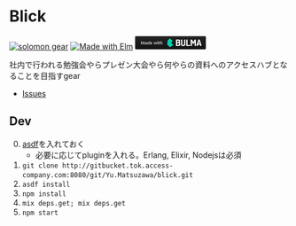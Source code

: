 Blick
=========

[![solomon gear](https://img.shields.io/badge/solomon--gear-blick-blue.svg?style=flat)](https://github.com/access-company/solomon)
[![Made with Elm](https://img.shields.io/badge/Elm-0.18-brightgreen.svg?style=flat)](http://elm-lang.org)
[![Made with Bulma](made-with-bulma-s.png)](https://bulma.io)

社内で行われる勉強会やらプレゼン大会やら何やらの資料へのアクセスハブとなることを目指すgear

- [Issues](http://gitbucket.tok.access-company.com:8080/Yu.Matsuzawa/blick/issues)

## Dev

0. [asdf]を入れておく
    - 必要に応じてpluginを入れる。Erlang, Elixir, Nodejsは必須
1. `git clone http://gitbucket.tok.access-company.com:8080/git/Yu.Matsuzawa/blick.git`
2. `asdf install`
3. `npm install`
4. `mix deps.get; mix deps.get`
5. `npm start`

[asdf]: https://github.com/asdf-vm/asdf
